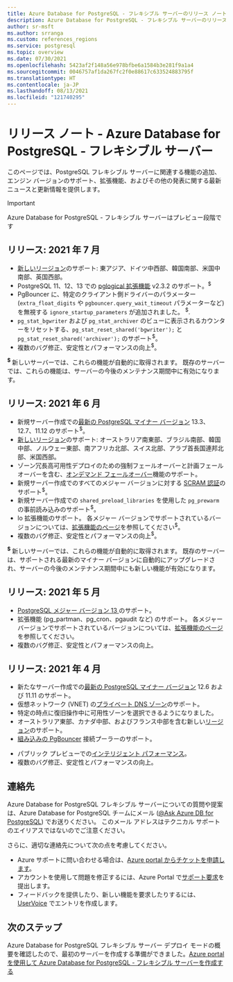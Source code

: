 ```yaml
---
title: Azure Database for PostgreSQL - フレキシブル サーバーのリリース ノート
description: Azure Database for PostgreSQL - フレキシブル サーバーのリリース ノート。
author: sr-msft
ms.author: srranga
ms.custom: references_regions
ms.service: postgresql
ms.topic: overview
ms.date: 07/30/2021
ms.openlocfilehash: 5423af2f148a56e978bfbe6a1584b3e281f9a1a4
ms.sourcegitcommit: 0046757af1da267fc2f0e88617c633524883795f
ms.translationtype: HT
ms.contentlocale: ja-JP
ms.lasthandoff: 08/13/2021
ms.locfileid: "121740295"
---
```

# <a name="release-notes---azure-database-for-postgresql---flexible-server"></a>リリース ノート - Azure Database for PostgreSQL - フレキシブル サーバー

このページでは、PostgreSQL フレキシブル サーバーに関連する機能の追加、エンジン バージョンのサポート、拡張機能、およびその他の発表に関する最新ニュースと更新情報を提供します。

> [!IMPORTANT]
> Azure Database for PostgreSQL - フレキシブル サーバーはプレビュー段階です

## <a name="release-july-2021"></a>リリース: 2021 年 7 月

* [新しいリージョン](overview.md#azure-regions)のサポート: 東アジア、ドイツ中西部、韓国南部、米国中南部、英国西部。
* PostgreSQL 11、12、13 での [pglogical 拡張機能](concepts-logical.md) v2.3.2 のサポート。<sup>$</sup>
* PgBouncer に、特定のクライアント側ドライバーのパラメーター (`extra_float_digits` や `pgbouncer.query_wait_timeout` パラメーターなど) を無視する `ignore_startup_parameters` が追加されました。  <sup>$</sup>.
* `pg_stat_bgwriter` および `pg_stat_archiver` のビューに表示されるカウンターをリセットする、`pg_stat_reset_shared('bgwriter');` と `pg_stat_reset_shared('archiver');` のサポート<sup>$</sup>。
* 複数のバグ修正、安定性とパフォーマンスの向上<sup>$</sup>。

<sup> **$** </sup> 新しいサーバーでは、これらの機能が自動的に取得されます。 既存のサーバーでは、これらの機能は、サーバーの今後のメンテナンス期間中に有効になります。

## <a name="release-june-2021"></a>リリース: 2021 年 6 月

* 新規サーバー作成での[最新の PostgreSQL マイナー バージョン](./concepts-supported-versions.md) 13.3、12.7、11.12 のサポート<sup>$</sup>。
* [新しいリージョン](overview.md#azure-regions)のサポート: オーストラリア南東部、ブラジル南部、韓国中部、ノルウェー東部、南アフリカ北部、スイス北部、アラブ首長国連邦北部、米国西部。
* ゾーン冗長高可用性デプロイのための強制フェールオーバーと計画フェールオーバーを含む、[オンデマンド フェールオーバー](./concepts-high-availability.md#on-demand-failover)機能のサポート。
* 新規サーバー作成でのすべてのメジャー バージョンに対する [SCRAM 認証](how-to-connect-scram.md)のサポート<sup>$</sup>。
* 新規サーバー作成での `shared_preload_libraries` を使用した `pg_prewarm` の事前読み込みのサポート<sup>$</sup>。
* lo 拡張機能のサポート。 各メジャー バージョンでサポートされているバージョンについては、[拡張機能のページ](./concepts-extensions.md)を参照してください<sup>$</sup>。
* 複数のバグ修正、安定性とパフォーマンスの向上<sup>$</sup>。
  
<sup> **$** </sup> 新しいサーバーでは、これらの機能が自動的に取得されます。  既存のサーバーは、サポートされる最新のマイナー バージョンに自動的にアップグレードされ、サーバーの今後のメンテナンス期間中にも新しい機能が有効になります。

## <a name="release-may-2021"></a>リリース: 2021 年 5 月

* [PostgreSQL メジャー バージョン 13 ](./concepts-supported-versions.md)のサポート。
* 拡張機能 (pg_partman、pg_cron、pgaudit など) のサポート。 各メジャー バージョンでサポートされているバージョンについては、[拡張機能のページ](./concepts-extensions.md)を参照してください。
* 複数のバグ修正、安定性とパフォーマンスの向上。

## <a name="release-april-2021"></a>リリース: 2021 年 4 月

* 新たなサーバー作成での[最新の PostgreSQL マイナー バージョン](./concepts-supported-versions.md) 12.6 および 11.11 のサポート。
* 仮想ネットワーク (VNET) の[プライベート DNS ゾーン](./concepts-networking.md#private-access-vnet-integration)のサポート。
* 特定の時点に復旧操作中に可用性ゾーンを選択できるようになりました。
* オーストラリア東部、カナダ中部、およびフランス中部を含む新しい[リージョン](./overview.md#azure-regions)のサポート。
* [組み込みの PgBouncer](./concepts-pgbouncer.md) 接続プーラーのサポート。 
<!--- * Support for [pglogical](https://github.com/2ndQuadrant/pglogical) extension version 2.3.2. -->
* パブリック プレビューでの[インテリジェント パフォーマンス](concepts-query-store.md)。
* 複数のバグ修正、安定性とパフォーマンスの向上。

## <a name="contacts"></a>連絡先

Azure Database for PostgreSQL フレキシブル サーバーについての質問や提案は、Azure Database for PostgreSQL チームにメール ([@Ask Azure DB for PostgreSQL](mailto:AskAzureDBforPostgreSQL@service.microsoft.com)) でお送りください。 このメール アドレスはテクニカル サポートのエイリアスではないのでご注意ください。

さらに、適切な連絡先について次の点を考慮してください。

- Azure サポートに問い合わせる場合は、[Azure portal からチケットを申請します](https://portal.azure.com/?#blade/Microsoft_Azure_Support/HelpAndSupportBlade)。
- アカウントを使用して問題を修正するには、Azure Portal で[サポート要求](https://ms.portal.azure.com/#blade/Microsoft_Azure_Support/HelpAndSupportBlade/newsupportrequest)を提出します。
- フィードバックを提供したり、新しい機能を要求したりするには、[UserVoice](https://feedback.azure.com/forums/597976-azure-database-for-postgresql) でエントリを作成します。
  

## <a name="next-steps"></a>次のステップ

Azure Database for PostgreSQL フレキシブル サーバー デプロイ モードの概要を確認したので、最初のサーバーを作成する準備ができました。[Azure portal を使用して Azure Database for PostgreSQL - フレキシブル サーバーを作成する](./quickstart-create-server-portal.md)